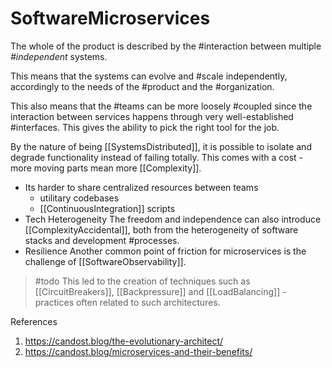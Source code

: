 # SoftwareMicroservices

The whole of the product is described by the #interaction between multiple *#independent* systems.

This means that the systems can evolve and #scale independently, accordingly to the needs of the #product and the #organization.

This also means that the #teams can be more loosely #coupled since the interaction between services happens through very well-established #interfaces. This gives the ability to pick the right tool for the job.

By the nature of being [[SystemsDistributed]], it is possible to isolate and degrade functionality instead of failing totally.
This comes with a cost - more moving parts mean more [[Complexity]].

* Its harder to share centralized resources between teams
  * utilitary codebases
  * [[ContinuousIntegration]] scripts
* Tech Heterogeneity
  The freedom and independence can also introduce [[ComplexityAccidental]], both from the heterogeneity of software stacks and development #processes.
* Resilience
Another common point of friction for microservices is the challenge of [[SoftwareObservability]].


> #todo This led to the creation of techniques such as [[CircuitBreakers]], [[Backpressure]] and  [[LoadBalancing]] - practices often related to such architectures.

References

1. <https://candost.blog/the-evolutionary-architect/>
2. <https://candost.blog/microservices-and-their-benefits/>
